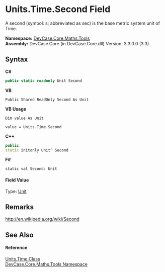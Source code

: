 # Units.Time.Second Field
 

A second (symbol: s; abbreviated as sec) is the base metric system unit of Time.

**Namespace:**&nbsp;<a href="N_DevCase_Core_Maths_Tools">DevCase.Core.Maths.Tools</a><br />**Assembly:**&nbsp;DevCase.Core (in DevCase.Core.dll) Version: 3.3.0.0 (3.3)

## Syntax

**C#**<br />
``` C#
public static readonly Unit Second
```

**VB**<br />
``` VB
Public Shared ReadOnly Second As Unit
```

**VB Usage**<br />
``` VB Usage
Dim value As Unit

value = Units.Time.Second

```

**C++**<br />
``` C++
public:
static initonly Unit^ Second
```

**F#**<br />
``` F#
static val Second: Unit
```


#### Field Value
Type: <a href="T_DevCase_Core_Maths_Unit">Unit</a>

## Remarks
<a href="http://en.wikipedia.org/wiki/Second" target="_blank">http://en.wikipedia.org/wiki/Second</a>

## See Also


#### Reference
<a href="T_DevCase_Core_Maths_Tools_Units_Time">Units.Time Class</a><br /><a href="N_DevCase_Core_Maths_Tools">DevCase.Core.Maths.Tools Namespace</a><br />